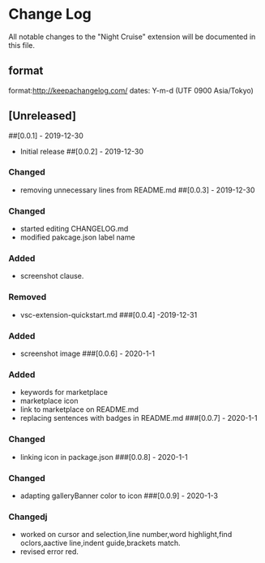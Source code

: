 # Change Log

All notable changes to the "Night Cruise" extension will be documented in this file.

## format
 format:http://keepachangelog.com/ 
 dates: Y-m-d (UTF 0900 Asia/Tokyo)
## [Unreleased]

##[0.0.1] - 2019-12-30
- Initial release
##[0.0.2] - 2019-12-30
### Changed
- removing unnecessary lines from README.md
##[0.0.3] - 2019-12-30
### Changed
- started editing CHANGELOG.md
- modified pakcage.json label name
### Added
- screenshot clause.
### Removed
- vsc-extension-quickstart.md
###[0.0.4] -2019-12-31
### Added
- screenshot image
###[0.0.6] - 2020-1-1
### Added
- keywords for marketplace
- marketplace icon
- link to marketplace on README.md
- replacing sentences with badges in README.md
###[0.0.7] - 2020-1-1
### Changed
- linking icon in package.json
###[0.0.8] - 2020-1-1
### Changed
- adapting galleryBanner color to icon
###[0.0.9] - 2020-1-3
### Changedj
- worked on cursor and selection,line number,word highlight,find oclors,aactive line,indent guide,brackets match.
- revised error red.

